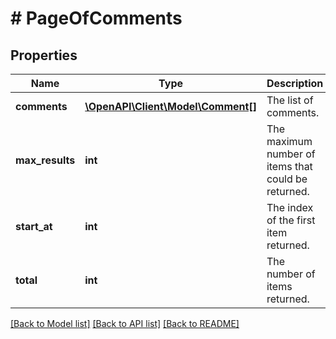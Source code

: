 # # PageOfComments

## Properties

Name | Type | Description | Notes
------------ | ------------- | ------------- | -------------
**comments** | [**\OpenAPI\Client\Model\Comment[]**](Comment.md) | The list of comments. | [optional] [readonly]
**max_results** | **int** | The maximum number of items that could be returned. | [optional] [readonly]
**start_at** | **int** | The index of the first item returned. | [optional] [readonly]
**total** | **int** | The number of items returned. | [optional] [readonly]

[[Back to Model list]](../../README.md#models) [[Back to API list]](../../README.md#endpoints) [[Back to README]](../../README.md)
